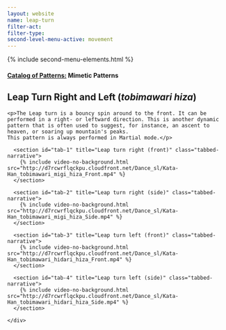 ```yaml
---
layout: website
name: leap-turn
filter-act:
filter-type:
second-level-menu-active: movement
---
```

{% include second-menu-elements.html %}

<main class="page-content">
  <div class="text-container">
    <h4><a href="/movement/">Catalog of Patterns:</a> Mimetic Patterns</h4>
    <h2>Leap Turn Right and Left (<em>tobimawari hiza</em>)</h2>

    <p>The Leap turn is a bouncy spin around to the front. It can be performed in a right- or leftward direction. This is another dynamic pattern that is often used to suggest, for instance, an ascent to heaven, or soaring up mountain's peaks. 
    This pattern is always performed in Martial mode.</p>

  </div>

<div class="tabs-container">
  <div class="tabs-container__links">
    <div class="wrapper">
      <div id="tabs"></div>
    </div>
  </div>
  <div class="tabs-container__content">
    <div class="wrapper">

      <section id="tab-1" title="Leap turn right (front)" class="tabbed-narrative">
        {% include video-no-background.html src="http://d7rcwrflqckpu.cloudfront.net/Dance_sl/Kata-Han_tobimawari_migi_hiza_Front.mp4" %}
      </section>

      <section id="tab-2" title="Leap turn right (side)" class="tabbed-narrative">
        {% include video-no-background.html src="http://d7rcwrflqckpu.cloudfront.net/Dance_sl/Kata-Han_tobimawari_migi_hiza_Side.mp4" %}
      </section>

      <section id="tab-3" title="Leap turn left (front)" class="tabbed-narrative">
        {% include video-no-background.html src="http://d7rcwrflqckpu.cloudfront.net/Dance_sl/Kata-Han_tobimawari_hidari_hiza_Front.mp4" %}
      </section>

      <section id="tab-4" title="Leap turn left (side)" class="tabbed-narrative">
        {% include video-no-background.html src="http://d7rcwrflqckpu.cloudfront.net/Dance_sl/Kata-Han_tobimawari_hidari_hiza_Side.mp4" %}
      </section>

    </div>
  </div>
</div>
</main>
